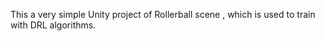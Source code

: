 This a  very simple Unity project of Rollerball scene , which is used to train with DRL algorithms.

